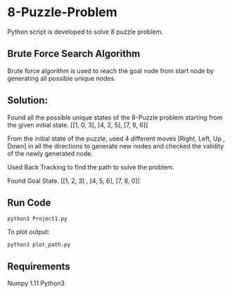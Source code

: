 # 8-Puzzle-Problem
Python script is developed to solve 8 puzzle problem.

## Brute Force Search Algorithm
Brute force algorithm is used to reach the goal node from start node by generating all possible unique nodes. 


## Solution:
Found all the possible unique states of the 8-Puzzle problem starting from the given initial state. 
[[1, 0, 3], [4, 2, 5], [7, 8, 6]] 

From the initial state of the puzzle, used 4 different moves [Right, Left, Up , Down]  in all the directions to generate new nodes and checked the validity of the newly generated node. 

Used Back Tracking to find the path to solve the problem.

Found Goal State. [[1, 2, 3] , [4, 5, 6], [7, 8, 0]]

## Run Code

```
python3 Project1.py
```
To plot output:

```
python3 plot_path.py
```

## Requirements

Numpy 1.11
Python3
